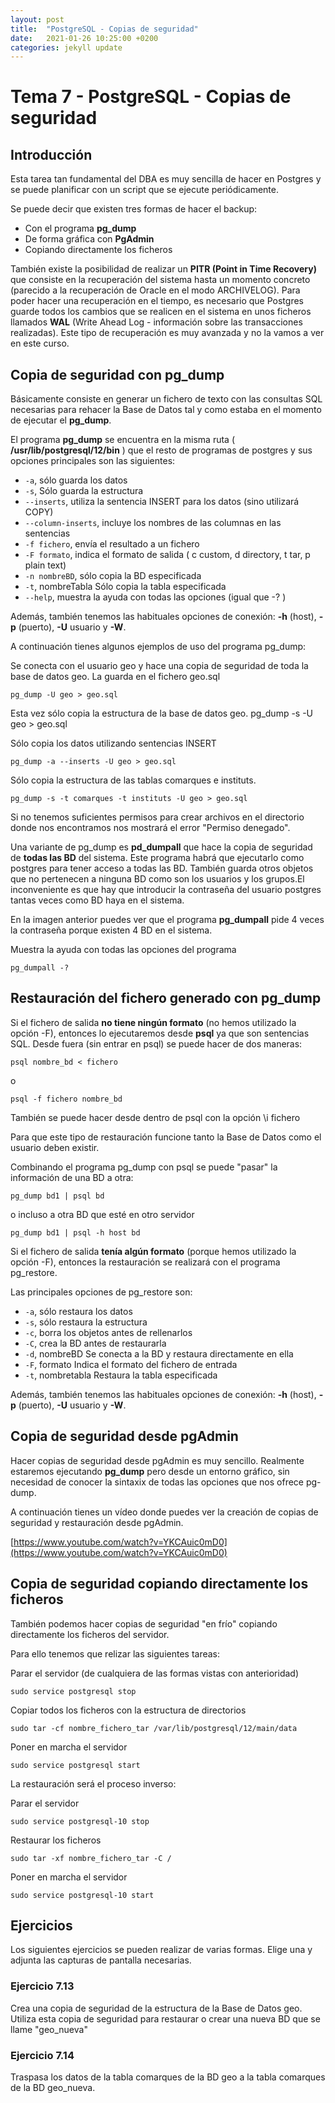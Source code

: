 ```yaml
---
layout: post
title:  "PostgreSQL - Copias de seguridad"
date:   2021-01-26 10:25:00 +0200
categories: jekyll update
---
```


# Tema 7 - PostgreSQL - Copias de seguridad

## Introducción

Esta tarea tan fundamental del DBA es muy sencilla de hacer en Postgres y se puede planificar con un script que se ejecute periódicamente.

Se puede decir que existen tres formas de hacer el backup:

- Con el programa **pg_dump**
- De forma gráfica con **PgAdmin**
- Copiando directamente los ficheros

También existe la posibilidad de realizar un **PITR (Point in Time Recovery)** que consiste en la recuperación del sistema hasta un momento concreto (parecido a la recuperación de Oracle en el modo ARCHIVELOG).  Para poder hacer una recuperación en el tiempo, es necesario que Postgres guarde todos los cambios que se realicen en el sistema en unos ficheros llamados **WAL** (Write Ahead Log - información sobre las transacciones realizadas). Este tipo de recuperación es muy avanzada y no la vamos a ver en
este curso.

## Copia de seguridad con pg_dump

Básicamente consiste en generar un fichero de texto con las consultas SQL necesarias para rehacer la Base de Datos tal y como estaba en el momento de ejecutar el **pg_dump**.  

El programa **pg_dump** se encuentra en la misma ruta ( **/usr/lib/postgresql/12/bin** ) que el resto de programas de postgres y sus opciones principales son las siguientes:

- `-a`, sólo guarda los datos
- `-s`, Sólo guarda la estructura
- `--inserts`, utiliza la sentencia INSERT para los datos (sino utilizará COPY)
- `--column-inserts`, incluye los nombres de las columnas en las sentencias
- `-f fichero`, envía el resultado a un fichero
- `-F formato`, indica el formato de salida ( c custom, d directory, t tar, p plain text)
- `-n nombreBD`, sólo copia la BD especificada
- `-t`, nombreTabla Sólo copia la tabla especificada
- `--help`, muestra la ayuda con todas las opciones (igual que -? )

Además, también tenemos las habituales opciones de conexión: **-h** (host), **-p** (puerto), **-U** usuario y **-W**.

A continuación tienes algunos ejemplos de uso del programa pg_dump:

Se conecta con el usuario geo y hace una copia de seguridad de toda la base de datos geo. La guarda en el fichero geo.sql

	pg_dump -U geo > geo.sql

Esta vez sólo copia la estructura de la base de datos geo.
	pg_dump -s -U geo > geo.sql


Sólo copia los datos utilizando sentencias INSERT

	pg_dump -a --inserts -U geo > geo.sql

Sólo copia la estructura de las tablas comarques e instituts.

	pg_dump -s -t comarques -t instituts -U geo > geo.sql

Si no tenemos suficientes permisos para crear archivos en el directorio donde nos encontramos nos mostrará el error "Permiso denegado".

Una variante de pg_dump es **pd_dumpall** que hace la copia de seguridad de **todas las BD** del sistema. Este programa habrá que ejecutarlo como postgres para tener acceso a todas las BD. También guarda otros objetos que no pertenecen a ninguna BD como son los usuarios y los grupos.El inconveniente es que hay que introducir la contraseña del usuario postgres tantas veces como BD haya en el sistema.

En la imagen anterior puedes ver que el programa **pg_dumpall** pide 4 veces la contraseña porque existen 4 BD en el sistema.

Muestra la ayuda con todas las opciones del programa

	pg_dumpall -?

## Restauración del fichero generado con pg_dump

Si el fichero de salida **no tiene ningún formato** (no hemos utilizado la opción -F), entonces lo ejecutaremos desde **psql** ya que son sentencias SQL. Desde fuera (sin entrar en psql) se puede hacer de dos maneras:

	psql nombre_bd < fichero

o

	psql -f fichero nombre_bd

También se puede hacer desde dentro de psql con la opción \i fichero

Para que este tipo de restauración funcione tanto la Base de Datos como el usuario deben existir.

Combinando el programa pg_dump con psql se puede "pasar" la información de una BD a otra:

	pg_dump bd1 | psql bd

o incluso a otra BD que esté en otro servidor

	pg_dump bd1 | psql -h host bd

Si el fichero de salida **tenía algún formato** (porque hemos utilizado la opción -F), entonces la restauración se realizará con el programa pg_restore.

Las principales opciones de pg_restore son:

- `-a`, sólo restaura los datos
- `-s`, sólo restaura la estructura
- `-c`, borra los objetos antes de rellenarlos
- `-C`, crea la BD antes de restaurarla
- `-d`, nombreBD Se conecta a la BD y restaura directamente en ella
- `-F`, formato Indica el formato del fichero de entrada
- `-t`, nombretabla Restaura la tabla especificada

Además, también tenemos las habituales opciones de conexión: **-h** (host), **-p** (puerto), **-U** usuario y **-W**.  

## Copia de seguridad desde pgAdmin

Hacer copias de seguridad desde pgAdmin es muy sencillo. Realmente estaremos ejecutando **pg_dump** pero desde un entorno gráfico, sin necesidad de conocer la sintaxix de todas las opciones que nos ofrece pg-dump.

A continuación tienes un vídeo donde puedes ver la creación de copias de seguridad y restauración desde pgAdmin.

[https://www.youtube.com/watch?v=YKCAuic0mD0](https://www.youtube.com/watch?v=YKCAuic0mD0)

## Copia de seguridad copiando directamente los ficheros

También podemos hacer copias de seguridad "en frío" copiando directamente los ficheros del servidor.

Para ello tenemos que relizar las siguientes tareas:

Parar el servidor (de cualquiera de las formas vistas con anterioridad)

	sudo service postgresql stop

Copiar todos los ficheros con la estructura de directorios

	sudo tar -cf nombre_fichero_tar /var/lib/postgresql/12/main/data

Poner en marcha el servidor

	sudo service postgresql start

La restauración será el proceso inverso:

Parar el servidor

	sudo service postgresql-10 stop

Restaurar los ficheros

	sudo tar -xf nombre_fichero_tar -C /

Poner en marcha el servidor

	sudo service postgresql-10 start


## Ejercicios

Los siguientes ejercicios se pueden realizar de varias formas. Elige una y adjunta las capturas de
pantalla necesarias.

### Ejercicio 7.13

Crea una copia de seguridad de la estructura de la Base de Datos geo.  Utiliza esta copia de seguridad para restaurar o crear una nueva BD que se llame "geo_nueva"

### Ejercicio 7.14

Traspasa los datos de la tabla comarques de la BD geo a la tabla comarques de la BD geo_nueva.
